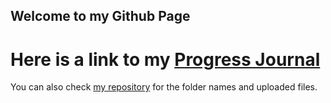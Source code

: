 ## Welcome to my Github Page


# Here is a link to my [Progress Journal](https://bu-ie-360.github.io/spring24-SNB2908/)


You can also check [my repository](https://github.com/BU-IE-360/spring24-SNB2908) for the folder names and uploaded files.


